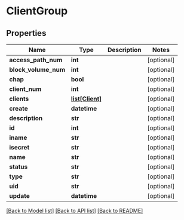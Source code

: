 # ClientGroup

## Properties
Name | Type | Description | Notes
------------ | ------------- | ------------- | -------------
**access_path_num** | **int** |  | [optional] 
**block_volume_num** | **int** |  | [optional] 
**chap** | **bool** |  | [optional] 
**client_num** | **int** |  | [optional] 
**clients** | [**list[Client]**](Client.md) |  | [optional] 
**create** | **datetime** |  | [optional] 
**description** | **str** |  | [optional] 
**id** | **int** |  | [optional] 
**iname** | **str** |  | [optional] 
**isecret** | **str** |  | [optional] 
**name** | **str** |  | [optional] 
**status** | **str** |  | [optional] 
**type** | **str** |  | [optional] 
**uid** | **str** |  | [optional] 
**update** | **datetime** |  | [optional] 

[[Back to Model list]](../README.md#documentation-for-models) [[Back to API list]](../README.md#documentation-for-api-endpoints) [[Back to README]](../README.md)


